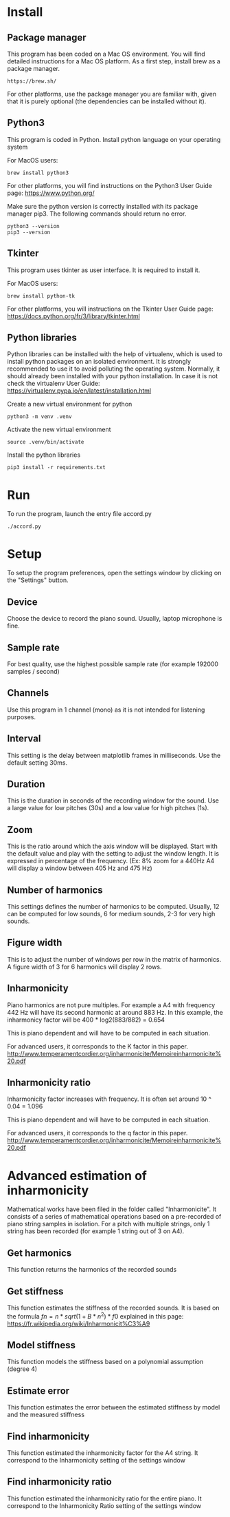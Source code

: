# Install

## Package manager

This program has been coded on a Mac OS environment. You will find detailed instructions for a Mac OS platform. As a first step, install brew as a package manager.
```
https://brew.sh/
```

For other platforms, use the package manager you are familiar with, given that it is purely optional (the dependencies can be installed without it).

## Python3
This program is coded in Python. Install python language on your operating system

For MacOS users:
```
brew install python3
```

For other platforms, you will find instructions on the Python3 User Guide page:
https://www.python.org/

Make sure the python version is correctly installed with its package manager pip3. The following commands should return no error.
```
python3 --version
pip3 --version
```

## Tkinter
This program uses tkinter as user interface. It is required to install it. 

For MacOS users:
```
brew install python-tk
```

For other platforms, you will instructions on the Tkinter User Guide page:
https://docs.python.org/fr/3/library/tkinter.html

## Python libraries
Python libraries can be installed with the help of virtualenv, which is used to install python packages on an isolated environment. It is strongly recommended to use it to avoid polluting the operating system. Normally, it should already been installed with your python installation. In case it is not check the virtualenv User Guide: https://virtualenv.pypa.io/en/latest/installation.html

Create a new virtual environment for python
```
python3 -m venv .venv
```

Activate the new virtual environment
```
source .venv/bin/activate
```

Install the python libraries
```
pip3 install -r requirements.txt
```

# Run
To run the program, launch the entry file accord.py
```
./accord.py
```

# Setup
To setup the program preferences, open the settings window by clicking on the "Settings" button.

## Device
Choose the device to record the piano sound. Usually, laptop microphone is fine.

## Sample rate
For best quality, use the highest possible sample rate (for example 192000 samples / second)

## Channels
Use this program in 1 channel (mono) as it is not intended for listening purposes.

## Interval
This setting is the delay between matplotlib frames in milliseconds. Use the default setting 30ms.

## Duration
This is the duration in seconds of the recording window for the sound. Use a large value for low pitches (30s) and a low value for high pitches (1s).

## Zoom
This is the ratio around which the axis window will be displayed. Start with the default value and play with the setting to adjust the window length. It is expressed in percentage of the frequency. (Ex: 8% zoom for a 440Hz A4 will display a window between 405 Hz and 475 Hz)

## Number of harmonics
This settings defines the number of harmonics to be computed. Usually, 12 can be computed for low sounds, 6 for medium sounds, 2-3 for very high sounds.

## Figure width
This is to adjust the number of windows per row in the matrix of harmonics. A figure width of 3 for 6 harmonics will display 2 rows.

## Inharmonicity
Piano harmonics are not pure multiples. For example a A4 with frequency 442 Hz will have its second harmonic at around 883 Hz. In this example, the inharmonicy factor will be 400 * log2(883/882) = 0.654

This is piano dependent and will have to be computed in each situation. 

For advanced users, it corresponds to the K factor in this paper.
http://www.temperamentcordier.org/inharmonicite/Memoireinharmonicite%20.pdf

## Inharmonicity ratio
Inharmonicity factor increases with frequency. It is often set around 10 ^ 0.04 = 1.096

This is piano dependent and will have to be computed in each situation. 

For advanced users, it corresponds to the q factor in this paper.
http://www.temperamentcordier.org/inharmonicite/Memoireinharmonicite%20.pdf

# Advanced estimation of inharmonicity

Mathematical works have been filed in the folder called "Inharmonicite". It consists of a series of mathematical operations based on a pre-recorded of piano string samples in isolation. For a pitch with multiple strings, only 1 string has been recorded (for example 1 string out of 3 on A4).

## Get harmonics
This function returns the harmonics of the recorded sounds

## Get stiffness
This function estimates the stiffness of the recorded sounds. It is based on the formula $fn = n * sqrt(1 + B * n^2) * f0$ explained in this page: https://fr.wikipedia.org/wiki/Inharmonicit%C3%A9

## Model stiffness
This function models the stiffness based on a polynomial assumption (degree 4)

## Estimate error
This function estimates the error between the estimated stiffness by model and the measured stiffness

## Find inharmonicity
This function estimated the inharmonicity factor for the A4 string. It correspond to the Inharmonicity setting of the settings window

## Find inharmonicity ratio
This function estimated the inharmonicity ratio for the entire piano. It correspond to the Inharmonicity Ratio setting of the settings window
